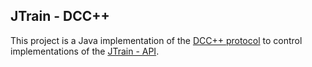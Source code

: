 JTrain - DCC++
-

This project is a Java implementation of the [DCC++ protocol](https://github.com/DccPlusPlus) to control implementations of the [JTrain - API](https://github.com/tenje/JTrain/tree/master/JTrain%20-%20API).
